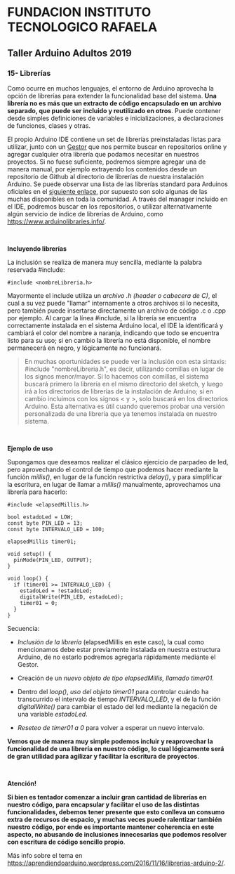 <h1><b>FUNDACION INSTITUTO TECNOLOGICO RAFAELA</b></h1>
<h2><b>Taller Arduino Adultos 2019</b></h2>

<h3>15- Librerías</h3>

Como ocurre en muchos lenguajes, el entorno de Arduino aprovecha la opción de librerías para extender la funcionalidad base del sistema. <b>Una librería no es más que un extracto de código encapsulado en un archivo separado, que puede ser incluido y reutilizado en otros</b>. Puede contener desde simples definiciones de variables e inicializaciones, a declaraciones de funciones, clases y otras.

El propio Arduino IDE contiene un set de librerías preinstaladas listas para utilizar, junto con un <a href="https://aprendiendoarduino.wordpress.com/2016/03/31/librerias-gestor-de-librerias/">Gestor</a> que nos permite buscar en repositorios online y agregar cualquier otra librería que podamos necesitar en nuestros proyectos. Si no fuese suficiente, podremos siempre agregar una de manera manual, por ejemplo extrayendo los contenidos desde un repositorio de Github al directorio de librerías de nuestra instalación Arduino. Se puede observar una lista de las librerías standard para Arduinos oficiales en el <a href="https://www.arduino.cc/en/Reference/Libraries">siguiente enlace</a>, por supuesto son solo algunas de las muchas disponibles en toda la comunidad. A través del manager incluido en el IDE, podremos buscar en los repositorios, o utilizar alternativamente algún servicio de índice de librerías de Arduino, como <a href="https://www.arduinolibraries.info/">https://www.arduinolibraries.info/</a>.

<p>&nbsp;</p>

<b>Incluyendo librerías</b>

La inclusión se realiza de manera muy sencilla, mediante la palabra reservada #include:

```
#include <nombreLibreria.h>
```

Mayormente el include utiliza un <i>archivo .h (header o cabecera de C)</i>, el cual a su vez puede "llamar" internamente a otros archivos si lo necesita, pero también puede insertarse directamente un archivo de código .c o .cpp por ejemplo. Al cargar la línea #include, si la librería se encuentra correctamente instalada en el sistema Arduino local, el IDE la identificará y cambiará el color del nombre a naranja, indicando que todo se encuentra listo para su uso; si en cambio la librería no está disponible, el nombre permanecerá en negro, y lógicamente no funcionará.

> En muchas oportunidades se puede ver la inclusión con esta sintaxis: #include "nombreLibreria.h", es decir, utilizando comillas en lugar de los signos menor/mayor. Si lo hacemos con comillas, el sistema buscará primero la librería en el mismo directorio del sketch, y luego irá a los directorios de librerías de la instalación de Arduino; si en cambio incluimos con los signos < y >, solo buscará en los directorios Arduino. Esta alternativa es útil cuando queremos probar una versión personalizada de una librería que ya tenemos instalada en nuestro sistema.

<p>&nbsp;</p>

<b>Ejemplo de uso</b>

Supongamos que deseamos realizar el clásico ejercicio de parpadeo de led, pero aprovechando el control de tiempo que podemos hacer mediante la función <i>millis()</i>, en lugar de la función restrictiva <i>delay()</i>, y para simplificar la escritura, en lugar de llamar a <i>millis()</i> manualmente, aprovechamos una librería para hacerlo:

```
#include <elapsedMillis.h>

bool estadoLed = LOW;
const byte PIN_LED = 13;
const byte INTERVALO_LED = 100;

elapsedMillis timer01;

void setup() {
  pinMode(PIN_LED, OUTPUT);
}

void loop() {
  if (timer01 >= INTERVALO_LED) {
    estadoLed = !estadoLed;
    digitalWrite(PIN_LED, estadoLed);
    timer01 = 0;
  }
}
```

Secuencia:

* <i>Inclusión de la librería</i> (elapsedMillis en este caso), la cual como mencionamos debe estar previamente instalada en nuestra estructura Arduino, de no estarlo podremos agregarla rápidamente mediante el Gestor.

* Creación de un <i>nuevo objeto de tipo elapsedMillis, llamado timer01</i>.

* Dentro del <i>loop()</i>, <i>uso del objeto timer01</i> para controlar cuándo ha transcurrido el intervalo de tiempo <i>INTERVALO_LED</i>, y el de la función <i>digitalWrite()</i> para cambiar el estado del led mediante la negación de una variable <i>estadoLed</i>.

* <i>Reseteo de timer01 a 0</i> para volver a esperar un nuevo intervalo.

<b>Vemos que de manera muy simple podemos incluir y reaprovechar la funcionalidad de una librería en nuestro código, lo cual lógicamente será de gran utilidad para agilizar y facilitar la escritura de proyectos</b>.

<p>&nbsp;</p>

<b>Atención!</b>

<b>Si bien es tentador comenzar a incluir gran cantidad de librerías en nuestro código, para encapsular y facilitar el uso de las distintas funcionalidades, debemos tener presente que esto conlleva un consumo extra de recursos de espacio, y muchas veces puede ralentizar también nuestro código, por ende es importante mantener coherencia en este aspecto, no abusando de inclusiones innecesarias que podemos resolver con escritura de código sencillo propio</b>.

Más info sobre el tema en <a href="https://aprendiendoarduino.wordpress.com/2016/11/16/librerias-arduino-2/">https://aprendiendoarduino.wordpress.com/2016/11/16/librerias-arduino-2/</a>.